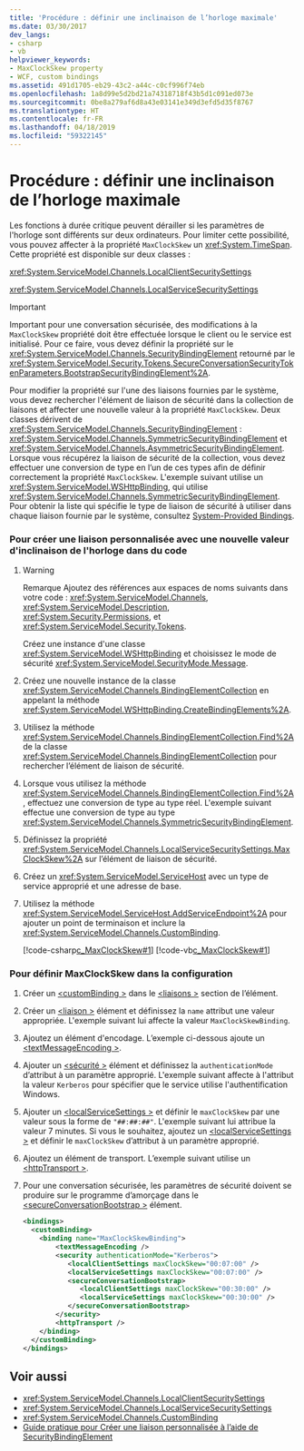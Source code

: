 ```yaml
---
title: 'Procédure : définir une inclinaison de l’horloge maximale'
ms.date: 03/30/2017
dev_langs:
- csharp
- vb
helpviewer_keywords:
- MaxClockSkew property
- WCF, custom bindings
ms.assetid: 491d1705-eb29-43c2-a44c-c0cf996f74eb
ms.openlocfilehash: 1a8d99e5d2bd21a74318718f43b5d1c091ed073e
ms.sourcegitcommit: 0be8a279af6d8a43e03141e349d3efd5d35f8767
ms.translationtype: HT
ms.contentlocale: fr-FR
ms.lasthandoff: 04/18/2019
ms.locfileid: "59322145"
---
```

# <a name="how-to-set-a-max-clock-skew"></a>Procédure : définir une inclinaison de l’horloge maximale
Les fonctions à durée critique peuvent dérailler si les paramètres de l'horloge sont différents sur deux ordinateurs. Pour limiter cette possibilité, vous pouvez affecter à la propriété `MaxClockSkew` un <xref:System.TimeSpan>. Cette propriété est disponible sur deux classes :  
  
 <xref:System.ServiceModel.Channels.LocalClientSecuritySettings>  
  
 <xref:System.ServiceModel.Channels.LocalServiceSecuritySettings>  
  
> [!IMPORTANT]
>  Important pour une conversation sécurisée, des modifications à la `MaxClockSkew` propriété doit être effectuée lorsque le client ou le service est initialisé. Pour ce faire, vous devez définir la propriété sur le <xref:System.ServiceModel.Channels.SecurityBindingElement> retourné par le <xref:System.ServiceModel.Security.Tokens.SecureConversationSecurityTokenParameters.BootstrapSecurityBindingElement%2A>.  
  
 Pour modifier la propriété sur l'une des liaisons fournies par le système, vous devez rechercher l'élément de liaison de sécurité dans la collection de liaisons et affecter une nouvelle valeur à la propriété `MaxClockSkew`. Deux classes dérivent de <xref:System.ServiceModel.Channels.SecurityBindingElement> : <xref:System.ServiceModel.Channels.SymmetricSecurityBindingElement> et <xref:System.ServiceModel.Channels.AsymmetricSecurityBindingElement>. Lorsque vous récupérez la liaison de sécurité de la collection, vous devez effectuer une conversion de type en l’un de ces types afin de définir correctement la propriété `MaxClockSkew`. L'exemple suivant utilise un <xref:System.ServiceModel.WSHttpBinding>, qui utilise <xref:System.ServiceModel.Channels.SymmetricSecurityBindingElement>. Pour obtenir la liste qui spécifie le type de liaison de sécurité à utiliser dans chaque liaison fournie par le système, consultez [System-Provided Bindings](../../../../docs/framework/wcf/system-provided-bindings.md).  
  
### <a name="to-create-a-custom-binding-with-a-new-clock-skew-value-in-code"></a>Pour créer une liaison personnalisée avec une nouvelle valeur d'inclinaison de l'horloge dans du code  
  
1. > [!WARNING]
    >  Remarque Ajoutez des références aux espaces de noms suivants dans votre code : <xref:System.ServiceModel.Channels>, <xref:System.ServiceModel.Description>, <xref:System.Security.Permissions>, et <xref:System.ServiceModel.Security.Tokens>.  
  
     Créez une instance d'une classe <xref:System.ServiceModel.WSHttpBinding> et choisissez le mode de sécurité <xref:System.ServiceModel.SecurityMode.Message>.  
  
2. Créez une nouvelle instance de la classe <xref:System.ServiceModel.Channels.BindingElementCollection> en appelant la méthode <xref:System.ServiceModel.WSHttpBinding.CreateBindingElements%2A>.  
  
3. Utilisez la méthode <xref:System.ServiceModel.Channels.BindingElementCollection.Find%2A> de la classe <xref:System.ServiceModel.Channels.BindingElementCollection> pour rechercher l’élément de liaison de sécurité.  
  
4. Lorsque vous utilisez la méthode <xref:System.ServiceModel.Channels.BindingElementCollection.Find%2A>, effectuez une conversion de type au type réel. L'exemple suivant effectue une conversion de type au type <xref:System.ServiceModel.Channels.SymmetricSecurityBindingElement>.  
  
5. Définissez la propriété <xref:System.ServiceModel.Channels.LocalServiceSecuritySettings.MaxClockSkew%2A> sur l’élément de liaison de sécurité.  
  
6. Créez un <xref:System.ServiceModel.ServiceHost> avec un type de service approprié et une adresse de base.  
  
7. Utilisez la méthode <xref:System.ServiceModel.ServiceHost.AddServiceEndpoint%2A> pour ajouter un point de terminaison et inclure la <xref:System.ServiceModel.Channels.CustomBinding>.  
  
     [!code-csharp[c_MaxClockSkew#1](../../../../samples/snippets/csharp/VS_Snippets_CFX/c_maxclockskew/cs/source.cs#1)]
     [!code-vb[c_MaxClockSkew#1](../../../../samples/snippets/visualbasic/VS_Snippets_CFX/c_maxclockskew/vb/source.vb#1)]  
  
### <a name="to-set-the-maxclockskew-in-configuration"></a>Pour définir MaxClockSkew dans la configuration  
  
1. Créer un [ \<customBinding >](../../../../docs/framework/configure-apps/file-schema/wcf/custombinding.md) dans le [ \<liaisons >](../../../../docs/framework/configure-apps/file-schema/wcf/bindings.md) section de l’élément.  
  
2. Créer un [ \<liaison >](../../../../docs/framework/misc/binding.md) élément et définissez la `name` attribut une valeur appropriée. L'exemple suivant lui affecte la valeur `MaxClockSkewBinding`.  
  
3. Ajoutez un élément d'encodage. L’exemple ci-dessous ajoute un [ \<textMessageEncoding >](../../../../docs/framework/configure-apps/file-schema/wcf/textmessageencoding.md).  
  
4. Ajouter un [ \<sécurité >](../../../../docs/framework/configure-apps/file-schema/wcf/security-of-custombinding.md) élément et définissez la `authenticationMode` d’attribut à un paramètre approprié. L'exemple suivant affecte à l'attribut la valeur `Kerberos` pour spécifier que le service utilise l'authentification Windows.  
  
5. Ajouter un [ \<localServiceSettings >](../../../../docs/framework/configure-apps/file-schema/wcf/localservicesettings-element.md) et définir le `maxClockSkew` par une valeur sous la forme de `"##:##:##"`. L'exemple suivant lui attribue la valeur 7 minutes. Si vous le souhaitez, ajoutez un [ \<localServiceSettings >](../../../../docs/framework/configure-apps/file-schema/wcf/localservicesettings-element.md) et définir le `maxClockSkew` d’attribut à un paramètre approprié.  
  
6. Ajoutez un élément de transport. L’exemple suivant utilise un [ \<httpTransport >](../../../../docs/framework/configure-apps/file-schema/wcf/httptransport.md).  
  
7. Pour une conversation sécurisée, les paramètres de sécurité doivent se produire sur le programme d’amorçage dans le [ \<secureConversationBootstrap >](../../../../docs/framework/configure-apps/file-schema/wcf/secureconversationbootstrap.md) élément.  
  
    ```xml  
    <bindings>  
      <customBinding>  
        <binding name="MaxClockSkewBinding">  
            <textMessageEncoding />  
            <security authenticationMode="Kerberos">  
               <localClientSettings maxClockSkew="00:07:00" />  
               <localServiceSettings maxClockSkew="00:07:00" />  
               <secureConversationBootstrap>  
                  <localClientSettings maxClockSkew="00:30:00" />  
                  <localServiceSettings maxClockSkew="00:30:00" />  
               </secureConversationBootstrap>  
            </security>  
            <httpTransport />  
        </binding>  
      </customBinding>  
    </bindings>  
    ```  
  
## <a name="see-also"></a>Voir aussi

- <xref:System.ServiceModel.Channels.LocalClientSecuritySettings>
- <xref:System.ServiceModel.Channels.LocalServiceSecuritySettings>
- <xref:System.ServiceModel.Channels.CustomBinding>
- [Guide pratique pour Créer une liaison personnalisée à l’aide de SecurityBindingElement](../../../../docs/framework/wcf/feature-details/how-to-create-a-custom-binding-using-the-securitybindingelement.md)
